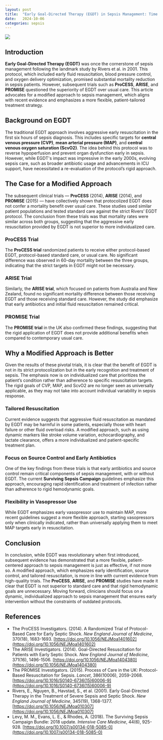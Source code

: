```yaml
---
layout: post
title:  "Early Goal-Directed Therapy (EGDT) in Sepsis Management: Time for a Shift in Practice?"
date:   2024-10-06
categories: sepsis
---
```


<img class="featuredImg" src="https://res.cloudinary.com/dn4n3lljr/image/upload/c_crop,w_1300,h_731,ar_16:9/v1728219458/ow/sepsis_g2rnpd.webp"/>

## Introduction

**Early Goal-Directed Therapy (EGDT)** was once the cornerstone of sepsis management following the landmark study by Rivers et al. in 2001. This protocol, which included early fluid resuscitation, blood pressure control, and oxygen delivery optimization, promised substantial mortality reduction in sepsis patients. However, subsequent trials such as **ProCESS**, **ARISE**, and **PROMISE** questioned the superiority of EGDT over usual care. This article advocates for a modified approach to sepsis management, which aligns with recent evidence and emphasizes a more flexible, patient-tailored treatment strategy.

## Background on EGDT

The traditional EGDT approach involves aggressive early resuscitation in the first six hours of sepsis diagnosis. This includes specific targets for **central venous pressure (CVP)**, **mean arterial pressure (MAP)**, and **central venous oxygen saturation (ScvO2)**. The idea behind this protocol was to reverse hypoperfusion and prevent organ dysfunction early in sepsis. However, while EGDT's impact was impressive in the early 2000s, evolving sepsis care, such as broader antibiotic usage and advancements in ICU support, have necessitated a re-evaluation of the protocol’s rigid approach.

## The Case for a Modified Approach

The subsequent clinical trials — **ProCESS** (2014), **ARISE** (2014), and **PROMISE** (2015) — have collectively shown that protocolized EGDT does not confer a mortality benefit over usual care. These studies used similar patient populations and tested standard care against the strict Rivers’ EGDT protocol. The conclusion from these trials was that mortality rates were similar across both groups, suggesting that the aggressive early resuscitation provided by EGDT is not superior to more individualized care.

### ProCESS Trial

The **ProCESS trial** randomized patients to receive either protocol-based EGDT, protocol-based standard care, or usual care. No significant difference was observed in 60-day mortality between the three groups, indicating that the strict targets in EGDT might not be necessary.

### ARISE Trial

Similarly, the **ARISE trial**, which focused on patients from Australia and New Zealand, found no significant mortality difference between those receiving EGDT and those receiving standard care. However, the study did emphasize that early antibiotics and initial fluid resuscitation remained critical.

### PROMISE Trial

The **PROMISE trial** in the UK also confirmed these findings, suggesting that the rigid application of EGDT does not provide additional benefits when compared to contemporary usual care.

## Why a Modified Approach is Better

Given the results of these pivotal trials, it is clear that the benefit of EGDT is not in its strict protocolization but in the early recognition and treatment of sepsis. The emphasis now is on individualized care that prioritizes the patient’s condition rather than adherence to specific resuscitation targets. The rigid goals of CVP, MAP, and ScvO2 are no longer seen as universally applicable, as they may not take into account individual variability in sepsis response.

### Tailored Resuscitation

Current evidence suggests that aggressive fluid resuscitation as mandated by EGDT may be harmful in some patients, especially those with heart failure or other fluid overload risks. A modified approach, such as using dynamic markers like stroke volume variation, echocardiography, and lactate clearance, offers a more individualized and patient-specific treatment plan.

### Focus on Source Control and Early Antibiotics

One of the key findings from these trials is that early antibiotics and source control remain critical components of sepsis management, with or without EGDT. The current **Surviving Sepsis Campaign** guidelines emphasize this approach, encouraging rapid identification and treatment of infection rather than adherence to rigid hemodynamic goals.

### Flexibility in Vasopressor Use

While EGDT emphasizes early vasopressor use to maintain MAP, more recent guidelines suggest a more flexible approach, starting vasopressors only when clinically indicated, rather than universally applying them to meet MAP targets early in resuscitation.

## Conclusion

In conclusion, while EGDT was revolutionary when first introduced, subsequent evidence has demonstrated that a more flexible, patient-centered approach to sepsis management is just as effective, if not more so. A modified approach, which emphasizes early identification, source control, and tailored resuscitation, is more in line with current evidence from high-quality trials. The **ProCESS**, **ARISE**, and **PROMISE** studies have made it clear that EGDT is not superior to standard care and that rigid hemodynamic goals are unnecessary. Moving forward, clinicians should focus on a dynamic, individualized approach to sepsis management that ensures early intervention without the constraints of outdated protocols.

## References

- The ProCESS Investigators. (2014). A Randomized Trial of Protocol-Based Care for Early Septic Shock. _New England Journal of Medicine_, 370(18), 1683-1693. [https://doi.org/10.1056/NEJMoa1401602](https://doi.org/10.1056/NEJMoa1401602)
- The ARISE Investigators. (2014). Goal-Directed Resuscitation for Patients with Early Septic Shock. _New England Journal of Medicine_, 371(16), 1496-1506. [https://doi.org/10.1056/NEJMoa1404380](https://doi.org/10.1056/NEJMoa1404380)
- The PROMISE Investigators. (2015). Process of Care in the UK: Protocol-Based Resuscitation for Sepsis. _Lancet_, 386(10006), 2059-2068. [https://doi.org/10.1016/S0140-6736(15)60006-9](https://doi.org/10.1016/S0140-6736(15)60006-9)
- Rivers, E., Nguyen, B., Havstad, S., et al. (2001). Early Goal-Directed Therapy in the Treatment of Severe Sepsis and Septic Shock. _New England Journal of Medicine_, 345(19), 1368-1377. [https://doi.org/10.1056/NEJMoa010307](https://doi.org/10.1056/NEJMoa010307)
- Levy, M. M., Evans, L. E., & Rhodes, A. (2018). The Surviving Sepsis Campaign Bundle: 2018 update. _Intensive Care Medicine_, 44(6), 925-928. [https://doi.org/10.1007/s00134-018-5085-0](https://doi.org/10.1007/s00134-018-5085-0)
